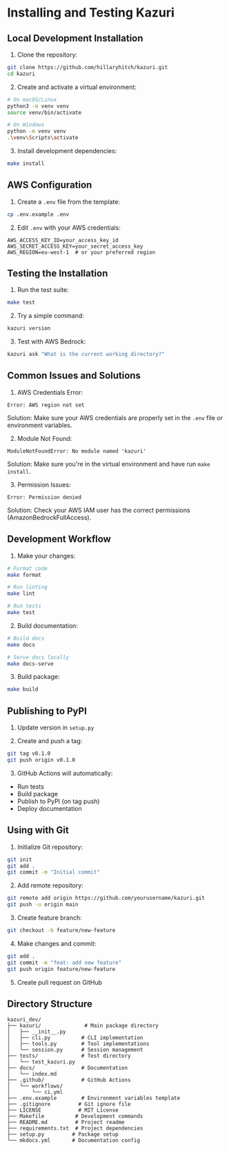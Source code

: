 # Installing and Testing Kazuri

## Local Development Installation

1. Clone the repository:
```bash
git clone https://github.com/hillaryhitch/kazuri.git
cd kazuri
```

2. Create and activate a virtual environment:
```bash
# On macOS/Linux
python3 -m venv venv
source venv/bin/activate

# On Windows
python -m venv venv
.\venv\Scripts\activate
```

3. Install development dependencies:
```bash
make install
```

## AWS Configuration

1. Create a `.env` file from the template:
```bash
cp .env.example .env
```

2. Edit `.env` with your AWS credentials:
```env
AWS_ACCESS_KEY_ID=your_access_key_id
AWS_SECRET_ACCESS_KEY=your_secret_access_key
AWS_REGION=eu-west-1  # or your preferred region
```

## Testing the Installation

1. Run the test suite:
```bash
make test
```

2. Try a simple command:
```bash
kazuri version
```

3. Test with AWS Bedrock:
```bash
kazuri ask "What is the current working directory?"
```

## Common Issues and Solutions

1. AWS Credentials Error:
```
Error: AWS region not set
```
Solution: Make sure your AWS credentials are properly set in the `.env` file or environment variables.

2. Module Not Found:
```
ModuleNotFoundError: No module named 'kazuri'
```
Solution: Make sure you're in the virtual environment and have run `make install`.

3. Permission Issues:
```
Error: Permission denied
```
Solution: Check your AWS IAM user has the correct permissions (AmazonBedrockFullAccess).

## Development Workflow

1. Make your changes:
```bash
# Format code
make format

# Run linting
make lint

# Run tests
make test
```

2. Build documentation:
```bash
# Build docs
make docs

# Serve docs locally
make docs-serve
```

3. Build package:
```bash
make build
```

## Publishing to PyPI

1. Update version in `setup.py`

2. Create and push a tag:
```bash
git tag v0.1.0
git push origin v0.1.0
```

3. GitHub Actions will automatically:
- Run tests
- Build package
- Publish to PyPI (on tag push)
- Deploy documentation

## Using with Git

1. Initialize Git repository:
```bash
git init
git add .
git commit -m "Initial commit"
```

2. Add remote repository:
```bash
git remote add origin https://github.com/yourusername/kazuri.git
git push -u origin main
```

3. Create feature branch:
```bash
git checkout -b feature/new-feature
```

4. Make changes and commit:
```bash
git add .
git commit -m "feat: add new feature"
git push origin feature/new-feature
```

5. Create pull request on GitHub

## Directory Structure

```
kazuri_dev/
├── kazuri/              # Main package directory
│   ├── __init__.py
│   ├── cli.py          # CLI implementation
│   ├── tools.py        # Tool implementations
│   └── session.py      # Session management
├── tests/              # Test directory
│   └── test_kazuri.py
├── docs/               # Documentation
│   └── index.md
├── .github/            # GitHub Actions
│   └── workflows/
│       └── ci.yml
├── .env.example        # Environment variables template
├── .gitignore         # Git ignore file
├── LICENSE            # MIT License
├── Makefile          # Development commands
├── README.md         # Project readme
├── requirements.txt  # Project dependencies
├── setup.py         # Package setup
└── mkdocs.yml       # Documentation config
